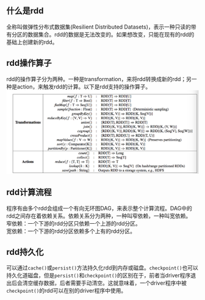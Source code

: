 ## 什么是rdd
全称叫做弹性分布式数据集(Resilient Distributed Datasets)，表示一种只读的带有分区的数据集合。rdd的数据是无法改变的。如果想改变，只能在现有的rdd的基础上创建新的rdd。

## rdd操作算子
rdd的操作算子分为两种。一种是transformation，来将rdd转换成新的rdd；另一种是action，来触发rdd的计算。以下是rdd支持的操作算子。
![rdd操作算子](blog/md/2018-05-11__spark概念rdd/rdd-transformations-actions.png)

## rdd计算流程
程序有由多个rdd会组成一个有向无环图DAG，来表示整个计算流程。DAG中的rdd之间存在着依赖关系。依赖关系分为两种，一种叫窄依赖，一种叫宽依赖。  
窄依赖：一个下游的rdd分区只依赖一个上游的rdd分区。  
宽依赖：一个下游的rdd分区依赖多个上有的rdd分区。

## rdd持久化
可以通过`cache()`或`persist()`方法持久化rdd到内存或磁盘。`checkpoint()`也可以持久化道磁盘，但是`persist()`和`checkpoint()`的区别在于，前者当driver程序退出后会清空缓存数据，后者需要手动清空。这就意味着，一个driver程序中被`checkpoint()`的rdd可以在别的driver程序中使用。
